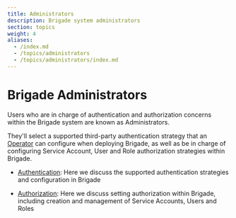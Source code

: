 ```yaml
---
title: Administrators
description: Brigade system administrators
section: topics
weight: 4
aliases:
  - /index.md
  - /topics/administrators
  - /topics/administrators/index.md
---
```


# Brigade Administrators

Users who are in charge of authentication and authorization concerns within the
Brigade system are known as Administrators.

They'll select a supported third-party authentication strategy that an
[Operator] can configure when deploying Brigade, as well as be in charge of
configuring Service Account, User and Role authorization strategies within
Brigade.

  * [Authentication]: Here we discuss the supported authentication strategies
    and configuration in Brigade

  * [Authorization]: Here we discuss setting authorization within Brigade,
    including creation and management of Service Accounts, Users and Roles

[Operator]: /topics/operators
[Authentication]: /topics/administrators/authentication
[Authorization]: /topics/administrators/authorization